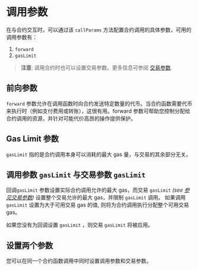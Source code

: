 # 调用参数

<!-- This section should explain call params -->
<!-- call_params:example:start -->

在与合约交互时，可以通过该 `callParams` 方法配置合约调用的具体参数，可用的调用参数有：

1. `forward`
2. `gasLimit`
<!-- call_params:example:end -->

> **注意**: 调用合约时也可以设置交易参数。更多信息可参阅 [交易参数](../transactions/transaction-parameters).

## 前向参数

<!-- This section should explain the `forward` param -->
<!-- forward:example:start -->

`forward` 参数允许在调用函数时向合约发送特定数量的代币。当合约函数需要代币来执行时（例如支付费用或转账），这很有用。forward 参数可帮助您控制分配给合约调用的资源，并针对可能代价高昂的操作提供保护。

<!-- forward:example:end -->

<!-- <<< ../../docs-snippets/src/guide/contracts/call-parameters.test.ts#call-params-1{ts:line-numbers} -->

## Gas Limit 参数

<!-- This section should explain the `gasLimit` param -->
<!-- gas_limit:example:start -->

`gasLimit` 指的是合约调用本身可以消耗的最大 gas 量，与交易的其余部分无关。

<!-- gas_limit:example:end -->

<!-- <<< ../../docs-snippets/src/guide/contracts/call-parameters.test.ts#call-params-2{ts:line-numbers} -->

## 调用参数 `gasLimit` 与交易参数 `gasLimit`

回调`gasLimit` 参数设置实际合约调用允许的最大 gas，而交易 `gasLimit` _(see [参见交易参数](../transactions/transaction-parameters))_ 设置整个交易允许的最大 gas，并限制 `gasLimit` 调用。 如果调用 `gasLimit` 设置为大于可用交易 gas 的值, 则将为合约调用执行分配整个可用交易 gas。

如果您没有为回调设置 `gasLimit` ，则交易 `gasLimit` 将被应用。

## 设置两个参数

您可以在同一个合约函数调用中同时设置调用参数和交易参数。

<!-- <<< ../../docs-snippets/src/guide/contracts/call-parameters.test.ts#call-params-3{ts:line-numbers} -->
